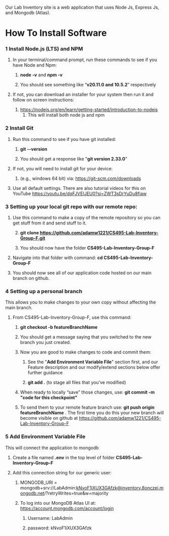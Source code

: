 Our Lab Inventory site is a web application that uses Node Js, Express Js, and Mongodb (Atlas). 
# How To Install Software

### 1 Install Node.js (LTS) and NPM 
1.	In your terminal/command prompt, run these commands to see if you have Node and Npm: 

    1.	**node -v** and **npm -v**
       
    2.	You should see something like “**v20.11.0 and 10.5.2**” respectively

2.	If not, you can download an installer for your system then run it and follow on screen instructions:
    
    1.	https://nodejs.org/en/learn/getting-started/introduction-to-nodejs
        1.	This will install both node js and npm

### 2	Install Git
1.	Run this command to see if you have git installed: 
    
    1.	**git --version** 
    
    2.	You should get a response like "**git version 2.33.0**" 

2.	If not, you will need to install git for your device:
    
    1.	(e.g., windows 64 bit) via: https://git-scm.com/downloads

3.  Use all default settings. There are also tutorial videos for this on YouTube     https://youtu.be/dqFJVEIJEU0?si=ZWT3sDrYuDu8fiaw

### 3	Setting up your local git repo with our remote repo:
1.	Use this command to make a copy of the remote repository so you can get stuff from it and send stuff to it. 
    
    2.	**git clone https://github.com/adamw1221/CS495-Lab-Inventory-Group-F.git**
    
    3.	You should now have the folder **CS495-Lab-Inventory-Group-F**

2.	Navigate into that folder with command: **cd CS495-Lab-Inventory-Group-F**
3.	You should now see all of our application code hosted on our main branch on github.

### 4	Setting up a personal branch
This allows you to make changes to your own copy without affecting the main branch.

1.	From CS495-Lab-Inventory-Group-F, use this command: 
    
    1. **git checkout -b featureBranchName**
    
    2. You should get a message saying that you switched to the new branch you just created. 
    
    3. Now you are good to make changes to code and commit them: 
        1. See the "**Add Environment Variable File**" section first, and our Feature description and our modify/extend sections below offer further guidance
           
        2. **git add .**   (to stage all files that you’ve modified) 
    
    4. When ready to locally “save” those changes, use: **git commit -m "code for this checkpoint"**
    
    5. To send them to your remote feature branch use: **git push origin featureBranchName** . The first time you do this your new branch will become visible on github at https://github.com/adamw1221/CS495-Lab-Inventory-Group-F

### 5	Add Environment Variable File
This will connect the application to mongodb

1. Create a file named **.env** in the top level of folder **CS495-Lab-Inventory-Group-F**

2. Add this connection string for our generic user:
    1. MONGODB_URI = mongodb+srv://LabAdmin:kNvoF1iXUX3GAfzk@inventory.8onczej.mongodb.net/?retryWrites=true&w=majority
       
    3. To log into our MongoDB Atlas UI at: https://account.mongodb.com/account/login
        1. Username: LabAdmin
           
        2. password: kNvoF1iXUX3GAfzk
